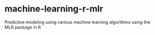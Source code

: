 # machine-learning-r-mlr
Predictive modeling using various machine learning algorithms using the MLR package in R
